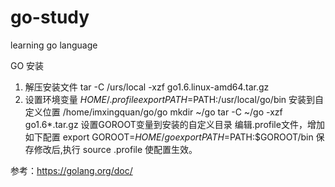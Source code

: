 # go-study
learning go language

GO 安装
1. 解压安装文件
	tar -C /urs/local -xzf go1.6.linux-amd64.tar.gz
2. 设置环境变量 $HOME/.profile
	export PATH=$PATH:/usr/local/go/bin
安装到自定义位置 /home/imxingquan/go/go
	mkdir ~/go
	tar -C ~/go -xzf go1.6*.tar.gz
	设置GOROOT变量到安装的自定义目录 
	编辑.profile文件，增加如下配置
		export GOROOT=$HOME/go
		export PATH=$PATH:$GOROOT/bin
	保存修改后,执行 source .profile 使配置生效。


参考：https://golang.org/doc/
